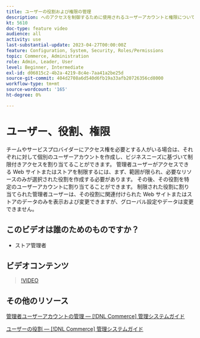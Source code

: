 ```yaml
---
title: ユーザーの役割および権限の管理
description: へのアクセスを制御するために使用されるユーザーアカウントと権限について説明します。 [!DNL Commerce] Web サイトを作成し、管理者にデータを保存します。
kt: 5610
doc-type: feature video
audience: all
activity: use
last-substantial-update: 2023-04-27T00:00:00Z
feature: Configuration, System, Security, Roles/Permissions
topic: Commerce, Administration
role: Admin, Leader, User
level: Beginner, Intermediate
exl-id: d06815c2-4b2a-4219-8c4e-7aa41a2be25d
source-git-commit: 404d2708a6d540d6fb19a33afb20726356cd8000
workflow-type: tm+mt
source-wordcount: '165'
ht-degree: 0%

---
```


# ユーザー、役割、権限

チームやサービスプロバイダーにアクセス権を必要とする人がいる場合は、それぞれに対して個別のユーザーアカウントを作成し、ビジネスニーズに基づいて制限付きアクセスを割り当てることができます。 管理者ユーザーがアクセスできる Web サイトまたはストアを制限するには、まず、範囲が限られ、必要なリソースのみが選択された役割を作成する必要があります。 その後、その役割を特定のユーザーアカウントに割り当てることができます。 制限された役割に割り当てられた管理者ユーザーは、その役割に関連付けられた Web サイトまたはストアのデータのみを表示および変更できますが、グローバル設定やデータは変更できません。

## このビデオは誰のためのものですか？

- ストア管理者

## ビデオコンテンツ

>[!VIDEO](https://video.tv.adobe.com/v/343654?quality=12&learn=on)

## その他のリソース

[管理者ユーザーアカウントの管理 — [!DNL Commerce] 管理システムガイド](https://experienceleague.adobe.com/docs/commerce-admin/systems/user-accounts/permissions-users-all.html)

[ユーザーの役割 — [!DNL Commerce] 管理システムガイド](https://experienceleague.adobe.com/docs/commerce-admin/systems/user-accounts/permissions-user-roles.html)
